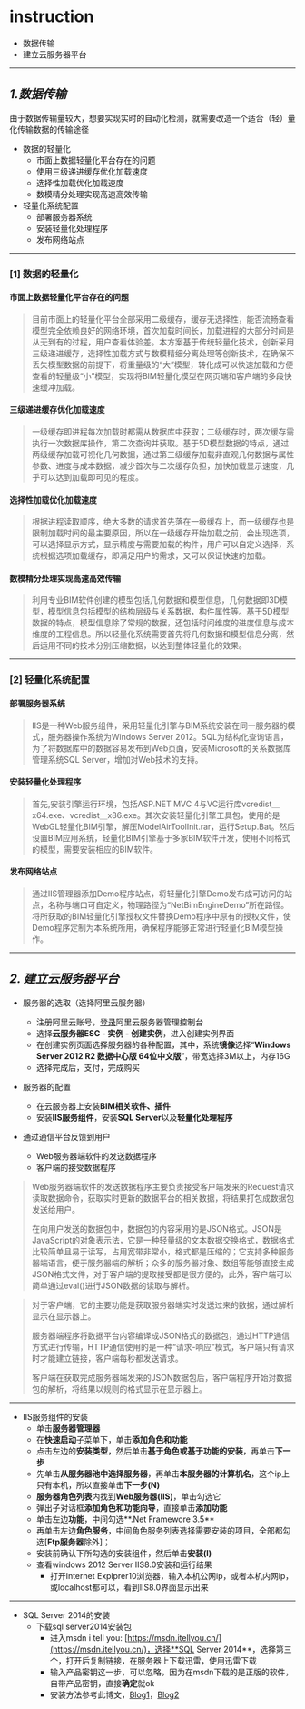 # **instruction**

- 数据传输
- 建立云服务器平台

---

## *1.数据传输*

由于数据传输量较大，想要实现实时的自动化检测，就需要改造一个适合（轻）量化传输数据的传输途径

- 数据的轻量化
  - 市面上数据轻量化平台存在的问题
  - 使用三级递进缓存优化加载速度
  - 选择性加载优化加载速度
  - 数模精分处理实现高速高效传输
- 轻量化系统配置
  - 部署服务器系统
  - 安装轻量化处理程序
  - 发布网络站点

---

### [1] 数据的轻量化

#### 市面上数据轻量化平台存在的问题

> 目前市面上的轻量化平台全部采用二级缓存，缓存无选择性，能否流畅查看模型完全依赖良好的网络环境，首次加载时间长，加载进程的大部分时间是从无到有的过程，用户查看体验差。本方案基于传统轻量化技术，创新采用三级递进缓存，选择性加载方式与数模精细分离处理等创新技术，在确保不丢失模型数据的前提下，将重量级的“大”模型，转化成可以快速加载和方便查看的轻量级“小”模型，实现将BIM轻量化模型在网页端和客户端的多段快速缓冲加载。

#### 三级递进缓存优化加载速度

> 一级缓存即进程每次加载时都需从数据库中获取；二级缓存时，两次缓存需执行一次数据库操作，第二次查询并获取。基于5D模型数据的特点，通过两级缓存加载可视化几何数据，通过第三级缓存加载非直观几何数据与属性参数、进度与成本数据，减少首次与二次缓存负担，加快加载显示速度，几乎可以达到加载即可见的程度。

#### 选择性加载优化加载速度

> 根据进程读取顺序，绝大多数的请求首先落在一级缓存上，而一级缓存也是限制加载时间的最主要原因，所以在一级缓存开始加载之前，会出现选项，可以选择显示方式，显示精度与需要加载的构件，用户可以自定义选择，系统根据选项加载缓存，即满足用户的需求，又可以保证快速的加载。

#### 数模精分处理实现高速高效传输

> 利用专业BIM软件创建的模型包括几何数据和模型信息，几何数据即3D模型，模型信息包括模型的结构层级与关系数据，构件属性等。基于5D模型数据的特点，模型信息除了常规的数据，还包括时间维度的进度信息与成本维度的工程信息。所以轻量化系统需要首先将几何数据和模型信息分离，然后运用不同的技术分别压缩数据，以达到整体轻量化的效果。

---

### [2] 轻量化系统配置

#### 部署服务器系统

> IIS是一种Web服务组件，采用轻量化引擎与BIM系统安装在同一服务器的模式，服务器操作系统为Windows Server 2012。SQL为结构化查询语言，为了将数据库中的数据容易发布到Web页面，安装Microsoft的关系数据库管理系统SQL Server，增加对Web技术的支持。

#### 安装轻量化处理程序

> 首先,安装引擎运行环境，包括ASP.NET MVC 4与VC运行库vcredist＿x64.exe、vcredist＿x86.exe。其次安装轻量化引擎工具包，使用的是WebGL轻量化BIM引擎，解压ModelAirToolInit.rar，运行Setup.Bat。然后设置BIM应用系统，轻量化BIM引擎基于多家BIM软件开发，使用不同格式的模型，需要安装相应的BIM软件。

#### 发布网络站点

> 通过IIS管理器添加Demo程序站点，将轻量化引擎Demo发布成可访问的站点，名称与端口可自定义，物理路径为“NetBimEngineDemo”所在路径。将所获取的BIM轻量化引擎授权文件替换Demo程序中原有的授权文件，使Demo程序定制为本系统所用，确保程序能够正常进行轻量化BIM模型操作。

---

## *2. 建立云服务器平台*

- 服务器的选取（选择阿里云服务器）
  - 注册阿里云账号，[登录](https://account.aliyun.com/login/login.htm?oauth_callback=https%3A%2F%2Fecs.console.aliyun.com%2F%3Fspm%3D5176.doc25416.2.2.OVBjYl#/home)阿里云服务器管理控制台
  - 选择**云服务器ESC - 实例 - 创建实例**，进入创建实例界面
  - 在创建实例页面选择服务器的各种配置，其中，系统**镜像**选择“**Windows Server 2012 R2 数据中心版 64位中文版**”，带宽选择3M以上，内存16G
  - 选择完成后，支付，完成购买

- 服务器的配置
  - 在云服务器上安装**BIM相关软件、插件**
  - 安装**IIS服务组件**，安装**SQL Server**以及**轻量化处理程序**
- 通过通信平台反馈到用户
  - Web服务器端软件的发送数据程序
  - 客户端的接受数据程序

> Web服务器端软件的发送数据程序主要负责接受客户端发来的Request请求读取数据命令，获取实时更新的数据平台的相关数据，将结果打包成数据包发送给用户。
>
> 在向用户发送的数据包中，数据包的内容采用的是JSON格式。JSON是JavaScript的对象表示法，它是一种轻量级的文本数据交换格式，数据格式比较简单且易于读写，占用宽带非常小，格式都是压缩的；它支持多种服务器端语言，便于服务器端的解析；众多的服务器对象、数组等能够直接生成JSON格式文件，对于客户端的提取接受都是很方便的，此外，客户端可以简单通过eval()进行JSON数据的读取与解析。

> 对于客户端，它的主要功能是获取服务器端实时发送过来的数据，通过解析显示在显示器上。
>
> 服务器端程序将数据平台内容编译成JSON格式的数据包，通过HTTP通信方式进行传输，HTTP通信使用的是一种“请求-响应”模式，客户端只有请求时才能建立链接，客户端每秒都发送请求。
>
> 客户端在获取完成服务器端发来的JSON数据包后，客户端程序开始对数据包的解析，将结果以规则的格式显示在显示器上。

---

- IIS服务组件的安装
  - 单击**服务器管理器**
  - 在**快速启动**子菜单下，单击**添加角色和功能**
  - 点击左边的**安装类型**，然后单击**基于角色或基于功能的安装**，再单击**下一步**
  - 先单击**从服务器池中选择服务器**，再单击**本服务器的计算机名**，这个ip上只有本机，所以直接单击**下一步(N)**
  - **服务器角色列表**内找到**Web服务器(IIS)**，单击勾选它
  - 弹出子对话框**添加角色和功能向导**，直接单击**添加功能**
  - 单击左边**功能**，中间勾选**.Net Framewore 3.5**
  - 再单击左边**角色服务**，中间角色服务列表选择需要安装的项目，全部都勾选[**Ftp服务器**除外]；
  - 安装前确认下所勾选的安装组件，然后单击**安装(I)**
  - 查看windows 2012 Server IIS8.0安装和运行结果
    - 打开Internet Explprer10浏览器，输入本机公网ip，或者本机内网ip，或localhost都可以，看到IIS8.0界面显示出来

---

- SQL Server 2014的安装
  - 下载sql server2014安装包
    - 进入msdn i tell you: [https://msdn.itellyou.cn/](https://msdn.itellyou.cn/)，选择**SQL Server 2014**，选择第三个，打开后复制链接，在服务器上下载迅雷，使用迅雷下载
    - 输入产品密钥这一步，可以忽略，因为在msdn下载的是正版的软件，自带产品密钥，直接**确定**就ok
    - 安装方法参考此博文，[Blog1](https://blog.csdn.net/shenliang1985/article/details/79123121)，[Blog2](https://blog.csdn.net/shenliang1985/article/details/79123121)
